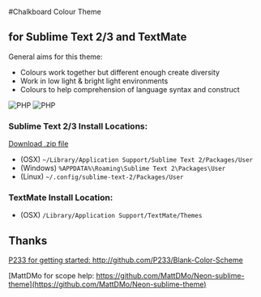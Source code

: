 #Chalkboard Colour Theme

## for Sublime Text 2/3 and TextMate

General aims for this theme:

* Colours work together but different enough create diversity
* Work in low light & bright light environments
* Colours to help comprehension of language syntax and construct

![PHP](https://github.com/henryallsuch/Chalkboard/raw/master/images/php.png)
![PHP](https://github.com/henryallsuch/Chalkboard/raw/master/images/javascript.png)

### Sublime Text 2/3 Install Locations:

[Download .zip file](https://github.com/henryallsuch/chalkboard/archive/master.zip)

* (OSX) `~/Library/Application Support/Sublime Text 2/Packages/User` 
* (Windows) `%APPDATA%\Roaming\Sublime Text 2\Packages\User` 
* (Linux) `~/.config/sublime-text-2/Packages/User`

### TextMate Install Location:
    
* (OSX) `/Library/Application Support/TextMate/Themes`
    
## Thanks

[P233 for getting started: http://github.com/P233/Blank-Color-Scheme ](http://github.com/P233/Blank-Color-Scheme)

[MattDMo for scope help: https://github.com/MattDMo/Neon-sublime-theme](https://github.com/MattDMo/Neon-sublime-theme)
